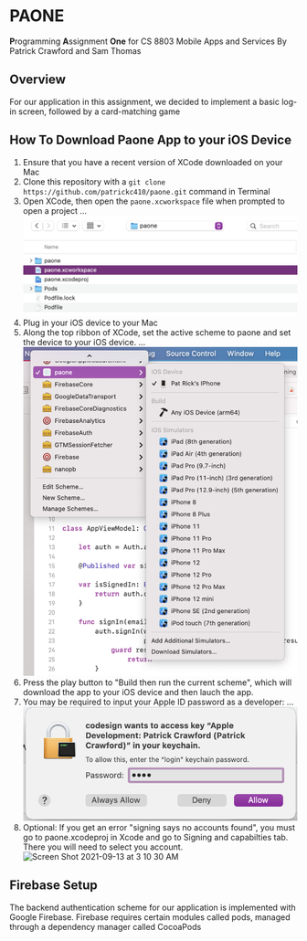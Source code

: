 # PAONE
**P**rogramming **A**ssignment **One** for CS 8803 Mobile Apps and Services
By Patrick Crawford and Sam Thomas

## Overview
For our application in this assignment, we decided to implement
a basic log-in screen, followed by a card-matching game

## How To Download Paone App to your iOS Device
1. Ensure that you have a recent version of XCode downloaded on your Mac
2. Clone this repository with a `git clone https://github.com/patrickc410/paone.git` command in Terminal
4. Open XCode, then open the `paone.xcworkspace` file when prompted to open a project
...![Open Workspace Image](https://github.com/patrickc410/paone/blob/main/images/open_workspace.png)
5. Plug in your iOS device to your Mac
6. Along the top ribbon of XCode, set the active scheme to paone and set the device to your iOS device.
...![Set Active Scheme Image](https://github.com/patrickc410/paone/blob/main/images/set_active_scheme.png)
7. Press the play button to "Build then run the current scheme", which will download the app to your iOS device and then lauch the app.
8. You may be required to input your Apple ID password as a developer:
...![Codesign Password Image](https://github.com/patrickc410/paone/blob/main/images/codesign_password.png)
9. Optional: If you get an error "signing says no accounts found", you must go to paone.xcodeproj in Xcode and go to Signing and capabilties tab. There you will need to select you account. <img width="2048" alt="Screen Shot 2021-09-13 at 3 10 30 AM" src="https://user-images.githubusercontent.com/42740535/133039649-0dd73d1a-91e9-4540-bac4-fc73c2f25f4e.png">



## Firebase Setup
The backend authentication scheme for our application is implemented with Google Firebase.
Firebase requires certain modules called pods, managed through a dependency manager called CocoaPods

